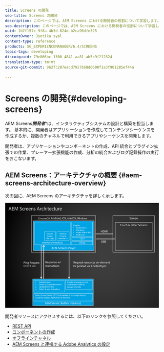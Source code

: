 ```yaml
---
title: Screens の開発
seo-title: Screens の開発
description: このページでは、AEM Screens における開発者の役割について学習します。AEM Screens 開発者は、アプリケーションやコンテンツシーケンスを作成したり、複数のチャネルで利用できるアプリやシーケンスを開発したりします。
seo-description: このページでは、AEM Screens における開発者の役割について学習します。AEM Screens 開発者は、アプリケーションやコンテンツシーケンスを作成したり、複数のチャネルで利用できるアプリやシーケンスを開発したりします。
uuid: 1b7f157c-9f8a-4b3d-824d-b2ca90dfe325
contentOwner: Jyotika syal
content-type: reference
products: SG_EXPERIENCEMANAGER/6.4/SCREENS
topic-tags: developing
discoiquuid: 79e866bc-1300-4841-aa81-ab5c9f212824
translation-type: tm+mt
source-git-commit: 962fc287eacd7927b68d0600f1a3f901285ef44a

---
```



# Screens の開発{#developing-screens}

AEM Screens***開発者****は、インタラクティブシステムの設計と構築を担当します。 基本的に、開発者はアプリケーションを作成してコンテンツシーケンスを作成するか、複数のチャネルで利用できるアプリやシーケンスを開発します。

開発者は、アプリケーションやコンポーネントの作成、API 統合とプラグイン拡張での作業、プレーヤー拡張機能の作成、分析の統合およびログ記録操作の実行をおこないます。

## AEM Screens：アーキテクチャの概要 {#aem-screens-architecture-overview}

次の図に、AEM Screens のアーキテクチャを詳しく示します。

![chlimage_1-42](assets/chlimage_1-42.png)

開発者リソースにアクセスするには、以下のリンクを参照してください。

* [REST API](/help/screens/rest-api.md)
* [コンポーネントの作成](/help/screens/creating-components.md)
* [オフラインチャネル](/help/screens/offline-channels.md)
* [AEM Screens と連携する Adobe Analytics の設定](/help/screens/configuring-adobe-analytics-aem-screens.md)

